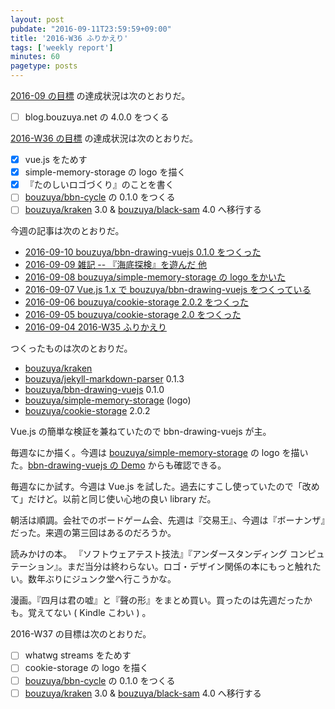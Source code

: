 ```yaml
---
layout: post
pubdate: "2016-09-11T23:59:59+09:00"
title: '2016-W36 ふりかえり'
tags: ['weekly report']
minutes: 60
pagetype: posts
---
```

[2016-09 の目標][2016-08-31] の達成状況は次のとおりだ。

- [ ] blog.bouzuya.net の 4.0.0 をつくる

[2016-W36 の目標][2016-09-04] の達成状況は次のとおりだ。

- [x] vue.js をためす
- [x] simple-memory-storage の logo を描く
- [x] 『たのしいロゴづくり』のことを書く
- [ ] [bouzuya/bbn-cycle][] の 0.1.0 をつくる
- [ ] [bouzuya/kraken][] 3.0 & [bouzuya/black-sam][] 4.0 へ移行する

今週の記事は次のとおりだ。

- [2016-09-10 bouzuya/bbn-drawing-vuejs 0.1.0 をつくった][2016-09-10]
- [2016-09-09 雑記 -- 『海底探検』を遊んだ 他][2016-09-09]
- [2016-09-08 bouzuya/simple-memory-storage の logo をかいた][2016-09-08]
- [2016-09-07 Vue.js 1.x で bouzuya/bbn-drawing-vuejs をつくっている][2016-09-07]
- [2016-09-06 bouzuya/cookie-storage 2.0.2 をつくった][2016-09-06]
- [2016-09-05 bouzuya/cookie-storage 2.0 をつくった][2016-09-05]
- [2016-09-04 2016-W35 ふりかえり][2016-09-04]

つくったものは次のとおりだ。

- [bouzuya/kraken][]
- [bouzuya/jekyll-markdown-parser][] 0.1.3
- [bouzuya/bbn-drawing-vuejs][] 0.1.0
- [bouzuya/simple-memory-storage][] (logo)
- [bouzuya/cookie-storage][] 2.0.2

Vue.js の簡単な検証を兼ねていたので bbn-drawing-vuejs が主。

毎週なにか描く。今週は [bouzuya/simple-memory-storage][] の logo を描いた。[bbn-drawing-vuejs の Demo](https://floating-scrubland-79854.herokuapp.com/) からも確認できる。

毎週なにか試す。今週は Vue.js を試した。過去にすこし使っていたので「改めて」だけど。以前と同じ使い心地の良い library だ。

朝活は順調。会社でのボードゲーム会、先週は『交易王』、今週は『ボーナンザ』だった。来週の第三回はあるのだろうか。

読みかけの本。 『ソフトウェアテスト技法』『アンダースタンディング コンピュテーション』。まだ当分は終わらない。ロゴ・デザイン関係の本にもっと触れたい。数年ぶりにジュンク堂へ行こうかな。

漫画。『四月は君の嘘』と『聲の形』をまとめ買い。買ったのは先週だったかも。覚えてない ( Kindle こわい ) 。

2016-W37 の目標は次のとおりだ。

- [ ] whatwg streams をためす
- [ ] cookie-storage の logo を描く
- [ ] [bouzuya/bbn-cycle][] の 0.1.0 をつくる
- [ ] [bouzuya/kraken][] 3.0 & [bouzuya/black-sam][] 4.0 へ移行する

[2016-08-31]: http://blog.bouzuya.net/2016/08/31/
[2016-09-04]: http://blog.bouzuya.net/2016/09/04/
[2016-09-05]: http://blog.bouzuya.net/2016/09/05/
[2016-09-06]: http://blog.bouzuya.net/2016/09/06/
[2016-09-07]: http://blog.bouzuya.net/2016/09/07/
[2016-09-08]: http://blog.bouzuya.net/2016/09/08/
[2016-09-09]: http://blog.bouzuya.net/2016/09/09/
[2016-09-10]: http://blog.bouzuya.net/2016/09/10/
[bouzuya/bbn-cycle]: https://github.com/bouzuya/bbn-cycle
[bouzuya/bbn-drawing-vuejs]: https://github.com/bouzuya/bbn-drawing-vuejs
[bouzuya/black-sam]: https://github.com/bouzuya/black-sam
[bouzuya/cookie-storage]: https://github.com/bouzuya/cookie-storage
[bouzuya/jekyll-markdown-parser]: https://github.com/bouzuya/jekyll-markdown-parser
[bouzuya/kraken]: https://github.com/bouzuya/kraken
[bouzuya/simple-memory-storage]: https://github.com/bouzuya/simple-memory-storage
